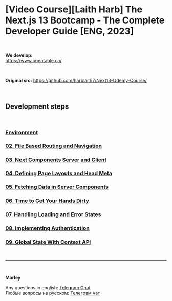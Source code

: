 # [Video Course][Laith Harb] The Next.js 13 Bootcamp - The Complete Developer Guide [ENG, 2023]

<br/>

**We develop:**  
https://www.opentable.ca/

<br/>

**Original src:**
https://github.com/harblaith7/Next13-Udemy-Course/

<br/>

## Development steps

<br/>

### [Environment](./docs/Environment.md)

### [02. File Based Routing and Navigation](./docs/Chapter02.md)

### [03. Next Components Server and Client](./docs/Chapter03.md)

### [04. Defining Page Layouts and Head Meta](./docs/Chapter04.md)

### [05. Fetching Data in Server Components](./docs/Chapter05.md)

### [06. Time to Get Your Hands Dirty](./docs/Chapter06.md)

### [07. Handling Loading and Error States](./docs/Chapter07.md)

### [08. Implementing Authentication](./docs/Chapter08.md)

### [09. Global State With Context API](./docs/Chapter09.md)

<br/>

---

<br/>

**Marley**

Any questions in english: <a href="https://jsdev.org/chat/">Telegram Chat</a>  
Любые вопросы на русском: <a href="https://jsdev.ru/chat/">Телеграм чат</a>
